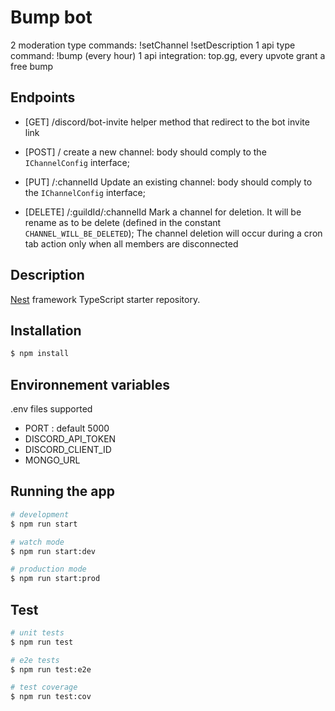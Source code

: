 # Bump bot

2 moderation type commands: !setChannel !setDescription
1 api type command: !bump (every hour)
1 api integration: top.gg, every upvote grant a free bump


## Endpoints

- [GET] /discord/bot-invite
helper method that redirect to the bot invite link

- [POST] /
create a new channel: body should comply to the `IChannelConfig` interface;

- [PUT] /:channelId
Update an existing channel: body should comply to the `IChannelConfig` interface;

- [DELETE] /:guildId/:channelId
Mark a channel for deletion. It will be rename as to be delete (defined in the constant `CHANNEL_WILL_BE_DELETED`);
The channel deletion will occur during a cron tab action only when all members are disconnected

## Description

[Nest](https://github.com/nestjs/nest) framework TypeScript starter repository.

## Installation

```bash
$ npm install
```

## Environnement variables

.env files supported

- PORT : default 5000
- DISCORD_API_TOKEN
- DISCORD_CLIENT_ID
- MONGO_URL

## Running the app

```bash
# development
$ npm run start

# watch mode
$ npm run start:dev

# production mode
$ npm run start:prod
```

## Test

```bash
# unit tests
$ npm run test

# e2e tests
$ npm run test:e2e

# test coverage
$ npm run test:cov
```

